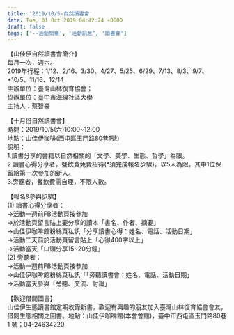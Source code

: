 ```yaml
---
title: '2019/10/5-自然讀書會'
date: Tue, 01 Oct 2019 04:42:24 +0000
draft: false
tags: ['--活動簡章', '活動訊息', '讀書會']
---
```


【山佳伊自然讀書會簡介】  
每月一次，週六。  
2019年行程：1/12、2/16、3/30、4/27、5/25、6/29、7/13、8/3、9/7、\*10/5、11/16、12/14  
主辦單位：臺灣山林復育協會；  
協辦單位：臺中市海線社區大學  
主持人：蔡智豪

【十月份自然讀書會】  
時間：2019/10/5(六)10:00~12:00  
地點：山佳伊咖啡(西屯區玉門路80巷1號)  
說明：  
1.讀書分享的書籍以自然相關的「文學、美學、生態、哲學」為限。  
2.讀書心得分享者，餐飲費免費招待(\*須完成報名步驟)，以5人為限，其中1位保留給第一次參加的新人。  
3.旁聽者，餐飲費需自理，不限人數。

【報名&參與步驟】  
(1) 讀書心得分享者：  
→活動一週前FB活動頁按參加  
→於活動頁留言貼上要分享的讀本「書名、作者、摘要」  
→山佳伊咖啡館粉絲頁私訊「分享讀書心得：姓名、電話、活動日期」  
→活動二天前於活動頁留言貼上「心得400字以上」  
→活動當天「口頭分享15~20分鐘」  
(2) 旁聽者：  
→活動一週前FB活動頁按參加  
→山佳伊咖啡館粉絲頁私訊「「旁聽讀書會：姓名、電話、活動日期」  
→活動當天參與「旁聽、交流、討論」

【歡迎借閱圖書】  
山佳伊生態讀書館定期收錄新書，歡迎有興趣的朋友加入臺灣山林復育協會會友，借閱生態相關之圖書。地點：山佳伊咖啡館(本會會館)，臺中市西屯區玉門路80巷1 號；04-24634220